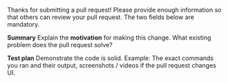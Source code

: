 Thanks for submitting a pull request! Please provide enough information so that others can review your pull request. The two fields below are mandatory.

**Summary**
Explain the **motivation** for making this change. What existing problem does the pull request solve?

**Test plan**
Demonstrate the code is solid. Example: The exact commands you ran and their output, screenshots / videos if the pull request changes UI.
